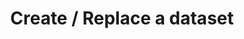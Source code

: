 ---
title: Create / Replace a dataset
excerpt: >-
  Create or replace a dataset with a given id. If a dataset exists with the same
  id, this call will reset such dataset and all the data contained in it.
api:
  file: data-world.json
  operationId: replaceDataset
hidden: false
---